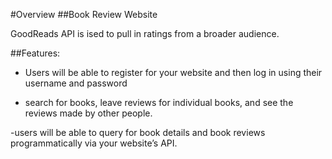 #Overview
##Book Review Website

 GoodReads API is ised to pull in ratings from a broader audience.  

##Features:
- Users will be able to register for your website and then log in using their username and password

- search for books, leave reviews for individual books, and see the reviews made by other people. 

-users will be able to query for book details and book reviews programmatically via your website’s API.
